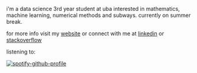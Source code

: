 i'm a data science 3rd year student at uba interested in mathematics, machine learning, numerical methods and subways. currently on summer break.

for more info visit my <a href="https://lmendezayl.github.io" target="blank">website</a> or connect with me at <a href="https://linkedin.com/in/lautaro-mendez-ayala" target="blank">linkedin</a> or <a href="https://stackoverflow.com/users/15786259/lmendezayala" target="blank">stackoverflow</a>

listening to:

[![spotify-github-profile](https://spotify-github-profile.kittinanx.com/api/view?uid=roguesir360&cover_image=true&theme=novatorem&show_offline=false&background_color=121212&interchange=false&bar_color=53b14f&bar_color_cover=false)](https://github.com/kittinan/spotify-github-profile) 
